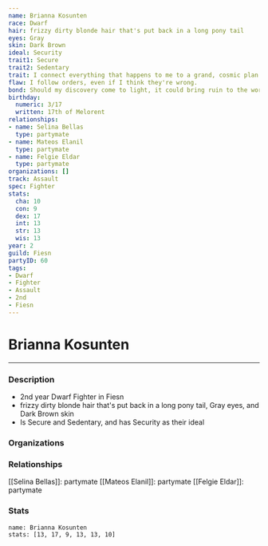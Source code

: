 ```yaml
---
name: Brianna Kosunten
race: Dwarf
hair: frizzy dirty blonde hair that's put back in a long pony tail
eyes: Gray
skin: Dark Brown
ideal: Security
trait1: Secure
trait2: Sedentary
trait: I connect everything that happens to me to a grand, cosmic plan.
flaw: I follow orders, even if I think they're wrong.
bond: Should my discovery come to light, it could bring ruin to the world.
birthday:
  numeric: 3/17
  written: 17th of Melorent
relationships:
- name: Selina Bellas
  type: partymate
- name: Mateos Elanil
  type: partymate
- name: Felgie Eldar
  type: partymate
organizations: []
track: Assault
spec: Fighter
stats:
  cha: 10
  con: 9
  dex: 17
  int: 13
  str: 13
  wis: 13
year: 2
guild: Fiesn
partyID: 60
tags:
- Dwarf
- Fighter
- Assault
- 2nd
- Fiesn
---
```

# Brianna Kosunten
---
### Description
- 2nd year Dwarf Fighter in Fiesn
- frizzy dirty blonde hair that's put back in a long pony tail, Gray eyes, and Dark Brown skin
- Is Secure and Sedentary, and has Security as their ideal

### Organizations
### Relationships
[[Selina Bellas]]: partymate
[[Mateos Elanil]]: partymate
[[Felgie Eldar]]: partymate
### Stats
```statblock
name: Brianna Kosunten
stats: [13, 17, 9, 13, 13, 10]
```